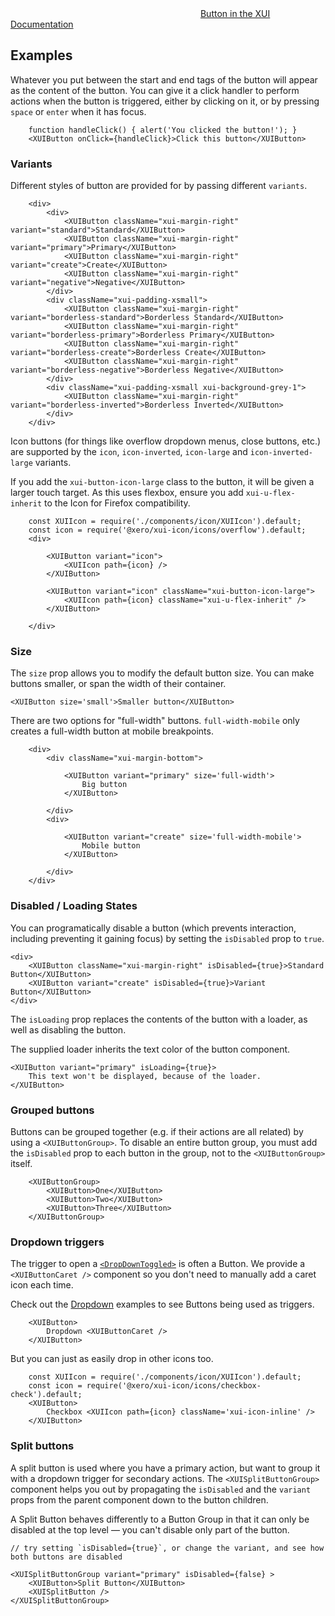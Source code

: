 <div class="xui-margin-vertical">
	<div>
		<svg focusable="false" class="xui-icon xui-icon-inline xui-icon-large xui-icon-color-blue"> <use xlink:href="#xui-icon-bookmark" role="presentation"/></svg>
		<span><a href="../section-buttons.html#buttons">Button in the XUI Documentation</a></span>
	</div>
</div>

## Examples

Whatever you put between the start and end tags of the button will appear as the content of the button.
You can give it a click handler to perform actions when the button is triggered, either by clicking on it, or by pressing `space` or `enter` when it has focus.

```
	function handleClick() { alert('You clicked the button!'); }
	<XUIButton onClick={handleClick}>Click this button</XUIButton>
```

### Variants

Different styles of button are provided for by passing different `variants`.

```
	<div>
		<div>
			<XUIButton className="xui-margin-right" variant="standard">Standard</XUIButton>
			<XUIButton className="xui-margin-right" variant="primary">Primary</XUIButton>
			<XUIButton className="xui-margin-right" variant="create">Create</XUIButton>
			<XUIButton className="xui-margin-right" variant="negative">Negative</XUIButton>
		</div>
		<div className="xui-padding-xsmall">
			<XUIButton className="xui-margin-right" variant="borderless-standard">Borderless Standard</XUIButton>
			<XUIButton className="xui-margin-right" variant="borderless-primary">Borderless Primary</XUIButton>
			<XUIButton className="xui-margin-right" variant="borderless-create">Borderless Create</XUIButton>
			<XUIButton className="xui-margin-right" variant="borderless-negative">Borderless Negative</XUIButton>
		</div>
		<div className="xui-padding-xsmall xui-background-grey-1">
			<XUIButton className="xui-margin-right" variant="borderless-inverted">Borderless Inverted</XUIButton>
		</div>
	</div>
```

Icon buttons (for things like overflow dropdown menus, close buttons, etc.) are supported by the `icon`, `icon-inverted`, `icon-large` and `icon-inverted-large` variants.

If you add the `xui-button-icon-large` class to the button, it will be given a larger touch target.
As this uses flexbox, ensure you add `xui-u-flex-inherit` to the Icon for Firefox compatibility.

```
	const XUIIcon = require('./components/icon/XUIIcon').default;
	const icon = require('@xero/xui-icon/icons/overflow').default;
	<div>

		<XUIButton variant="icon">
			<XUIIcon path={icon} />
		</XUIButton>

		<XUIButton variant="icon" className="xui-button-icon-large">
			<XUIIcon path={icon} className="xui-u-flex-inherit" />
		</XUIButton>

	</div>
```

### Size

The `size` prop allows you to modify the default button size. You can make buttons smaller, or span the width of their container.

```
<XUIButton size='small'>Smaller button</XUIButton>
```

There are two options for "full-width" buttons. `full-width-mobile` only creates a full-width button at mobile breakpoints.

```
	<div>
		<div className="xui-margin-bottom">

			<XUIButton variant="primary" size='full-width'>
				Big button
			</XUIButton>

		</div>
		<div>

			<XUIButton variant="create" size='full-width-mobile'>
				Mobile button
			</XUIButton>

		</div>
	</div>
```

### Disabled / Loading States

You can programatically disable a button (which prevents interaction, including preventing it gaining focus) by setting the `isDisabled` prop to `true`.

```
<div>
	<XUIButton className="xui-margin-right" isDisabled={true}>Standard Button</XUIButton>
	<XUIButton variant="create" isDisabled={true}>Variant Button</XUIButton>
</div>
```

The `isLoading` prop replaces the contents of the button with a loader, as well as disabling the button.

The supplied loader inherits the text color of the button component.

```
<XUIButton variant="primary" isLoading={true}>
	This text won't be displayed, because of the loader.
</XUIButton>
```


### Grouped buttons

Buttons can be grouped together (e.g. if their actions are all related) by using a `<XUIButtonGroup>`.
To disable an entire button group, you must add the `isDisabled` prop to each button in the group, not to the `<XUIButtonGroup>` itself.

```
	<XUIButtonGroup>
		<XUIButton>One</XUIButton>
		<XUIButton>Two</XUIButton>
		<XUIButton>Three</XUIButton>
	</XUIButtonGroup>

```

### Dropdown triggers

The trigger to open a [`<DropDownToggled>`](#dropdown) is often a Button. We provide a `<XUIButtonCaret />` component so you don't need to manually add a caret icon each time.

Check out the [Dropdown](#dropdown) examples to see Buttons being used as triggers.

```
	<XUIButton>
		Dropdown <XUIButtonCaret />
	</XUIButton>
```

But you can just as easily drop in other icons too.

```
	const XUIIcon = require('./components/icon/XUIIcon').default;
	const icon = require('@xero/xui-icon/icons/checkbox-check').default;
	<XUIButton>
		Checkbox <XUIIcon path={icon} className='xui-icon-inline' />
	</XUIButton>
```

### Split buttons

A split button is used where you have a primary action, but want to group it with a dropdown trigger for secondary actions.
The `<XUISplitButtonGroup>` component helps you out by propagating the `isDisabled` and the `variant` props from the parent component down to the button children.

A Split Button behaves differently to a Button Group in that it can only be disabled at the top level — you can't disable only part of the button.

```
// try setting `isDisabled={true}`, or change the variant, and see how both buttons are disabled

<XUISplitButtonGroup variant="primary" isDisabled={false} >
	<XUIButton>Split Button</XUIButton>
	<XUISplitButton />
</XUISplitButtonGroup>
```
